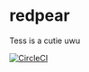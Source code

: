 # redpear
Tess is a cutie uwu

[![CircleCI](https://circleci.com/gh/queer/redpear.svg?style=svg)](https://circleci.com/gh/queer/redpear)
